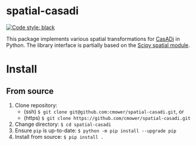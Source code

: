 # spatial-casadi

[![Code style: black](https://img.shields.io/badge/code%20style-black-000000.svg)](https://github.com/psf/black)

This package implements various spatial transformations for [CasADi](https://web.casadi.org/) in Python.
The library interface is partially based on the [Scipy spatial module](https://docs.scipy.org/doc/scipy/reference/spatial.html).

# Install

## From source

1. Clone repository:
   - (ssh) `$ git clone git@github.com:cmower/spatial-casadi.git`, or
   - (https) `$ git clone https://github.com/cmower/spatial-casadi.git`
2. Change directory: `$ cd spatial-casadi`
3. Ensure `pip` is up-to-date: `$ python -m pip install --upgrade pip`
3. Install from source: `$ pip install .`

